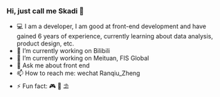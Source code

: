 ### Hi, just call me Skadi 👋

- 💻 I am a developer, I am good at front-end development and have gained 6 years of experience, currently learning about data analysis, product design, etc.
- 🔭 I’m currently working on Bilibili
- 🌱 I’m currently working on Meituan, FIS Global
- 💬 Ask me about front end
- 📫 How to reach me: 
     wechat Ranqiu_Zheng     
- ⚡ Fun fact: 🎮 📖 ⛱️

